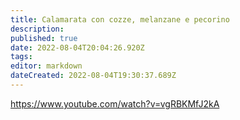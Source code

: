 ```yaml
---
title: Calamarata con cozze, melanzane e pecorino
description: 
published: true
date: 2022-08-04T20:04:26.920Z
tags: 
editor: markdown
dateCreated: 2022-08-04T19:30:37.689Z
---
```


https://www.youtube.com/watch?v=vgRBKMfJ2kA